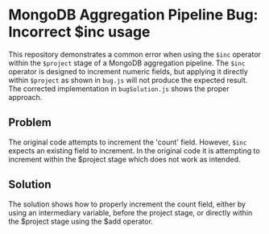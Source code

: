 # MongoDB Aggregation Pipeline Bug: Incorrect $inc usage

This repository demonstrates a common error when using the `$inc` operator within the `$project` stage of a MongoDB aggregation pipeline. The `$inc` operator is designed to increment numeric fields, but applying it directly within `$project` as shown in `bug.js` will not produce the expected result.  The corrected implementation in `bugSolution.js` shows the proper approach.

## Problem
The original code attempts to increment the 'count' field.  However, `$inc` expects an existing field to increment. In the original code it is attempting to increment within the $project stage which does not work as intended.

## Solution
The solution shows how to properly increment the count field, either by using an intermediary variable, before the project stage, or directly within the $project stage using the $add operator.